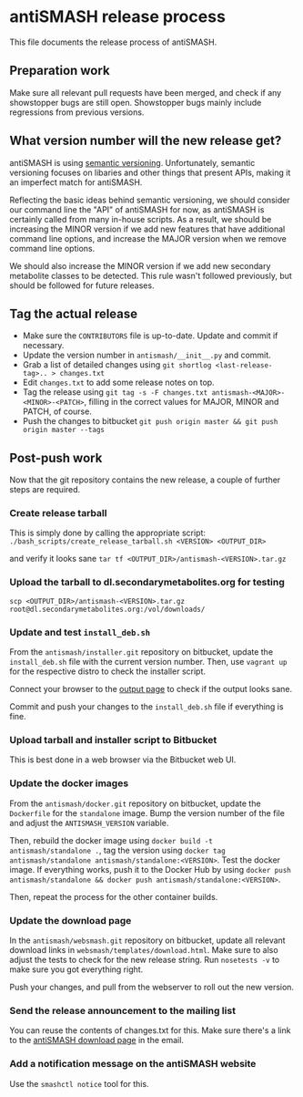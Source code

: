 antiSMASH release process
=========================

This file documents the release process of antiSMASH.


Preparation work
----------------

Make sure all relevant pull requests have been merged, and check if any
showstopper bugs are still open. Showstopper bugs mainly include regressions
from previous versions.


What version number will the new release get?
---------------------------------------------

antiSMASH is using [semantic versioning](http://semver.org/). Unfortunately,
semantic versioning focuses on libaries and other things that present APIs,
making it an imperfect match for antiSMASH.

Reflecting the basic ideas behind semantic versioning, we should consider our
command line the "API" of antiSMASH for now, as antiSMASH is certainly called
from many in-house scripts. As a result, we should be increasing the MINOR
version if we add new features that have additional command line options, and
increase the MAJOR version when we remove command line options.

We should also increase the MINOR version if we add new secondary metabolite
classes to be detected. This rule wasn't followed previously, but should be
followed for future releases.


Tag the actual release
----------------------

* Make sure the `CONTRIBUTORS` file is up-to-date. Update and commit if
  necessary.
* Update the version number in `antismash/__init__.py` and commit.
* Grab a list of detailed changes using `git shortlog <last-release-tag>.. >
  changes.txt`
* Edit `changes.txt` to add some release notes on top.
* Tag the release using `git tag -s -F changes.txt
  antismash-<MAJOR>-<MINOR>-<PATCH>`, filling in the correct values for MAJOR,
  MINOR and PATCH, of course.
* Push the changes to bitbucket `git push origin master && git push origin
  master --tags`


Post-push work
--------------

Now that the git repository contains the new release, a couple of further steps
are required.

### Create release tarball

This is simply done by calling the appropriate script:
`./bash_scripts/create_release_tarball.sh <VERSION> <OUTPUT_DIR>`

and verify it looks sane `tar tf <OUTPUT_DIR>/antismash-<VERSION>.tar.gz`

### Upload the tarball to dl.secondarymetabolites.org for testing

`scp <OUTPUT_DIR>/antismash-<VERSION>.tar.gz
root@dl.secondarymetabolites.org:/vol/downloads/`

### Update and test `install_deb.sh`

From the `antismash/installer.git` repository on bitbucket, update the
`install_deb.sh` file with the current version number. Then, use `vagrant up`
for the respective distro to check the installer script.

Connect your browser to the [output page](http://localhost:8080/) to check if
the output looks sane.

Commit and push your changes to the `install_deb.sh` file if everything is fine.

### Upload tarball and installer script to Bitbucket

This is best done in a web browser via the Bitbucket web UI.

### Update the docker images

From the `antismash/docker.git` repository on bitbucket, update the `Dockerfile`
for the `standalone` image. Bump the version number of the file and adjust the
`ANTISMASH_VERSION` variable.

Then, rebuild the docker image using `docker build -t antismash/standalone .`,
tag the version using `docker tag antismash/standalone
antismash/standalone:<VERSION>`. Test the docker image. If everything works,
push it to the Docker Hub by using `docker push antismash/standalone && docker
push antismash/standalone:<VERSION>`.

Then, repeat the process for the other container builds.

### Update the download page

In the `antismash/websmash.git` repository on bitbucket, update all relevant
download links in `websmash/templates/download.html`. Make sure to also adjust
the tests to check for the new release string. Run `nosetests -v` to make sure
you got everything right.

Push your changes, and pull from the webserver to roll out the new version.

### Send the release announcement to the mailing list

You can reuse the contents of changes.txt for this. Make sure there's a link to
the [antiSMASH download
page](http://antismash.secondarymetabolites.org/dowload/) in the email.

### Add a notification message on the antiSMASH website

Use the `smashctl notice` tool for this.
